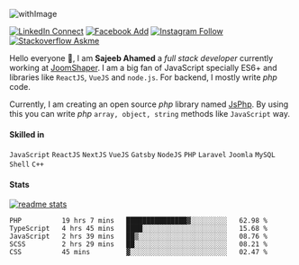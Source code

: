 ![withImage](https://user-images.githubusercontent.com/5783354/87874032-3d85dc80-c9e8-11ea-8eb7-d8ae7bc84376.png)

[![LinkedIn Connect](https://img.shields.io/badge/%20-Connect-black?color=14171A&labelColor=0576b5&logo=linkedin&logoColor=ffffff&style=for-the-badge)](https://www.linkedin.com/in/sisylana/) [![Facebook Add](https://img.shields.io/badge/%20-Add-black?color=14171A&labelColor=0b83ef&logo=facebook&logoColor=ffffff&style=for-the-badge)](https://www.facebook.com/ahamed.sajeeb.sisylana/) [![Instagram Follow](https://img.shields.io/badge/%20-Follow-black?color=14171A&labelColor=cc345a&logo=instagram&logoColor=ffffff&style=for-the-badge)](https://www.instagram.com/sajeeb07ahamed/) [![Stackoverflow Askme](https://img.shields.io/badge/%20-Ask-black?color=14171A&labelColor=ee7c23&logo=stackoverflow&logoColor=ffffff&style=for-the-badge)](https://stackoverflow.com/users/4610740/sajeeb-ahamed)



Hello everyone :raised_hands:, I am **Sajeeb Ahamed** a *full stack developer* currently working at [JoomShaper](https://joomshaper.com). I am a big fan of JavaScript specially ES6+ and libraries like `ReactJS`, `VueJS` and `node.js`. For backend, I mostly write *php* code.

Currently, I am creating an open source *php* library named [JsPhp](https://github.com/ahamed/JsPhp). By using this you can write *php* `array, object, string` methods like `JavaScript` way.

#### Skilled in
`JavaScript` `ReactJS` `NextJS` `VueJS` `Gatsby` `NodeJS` `PHP` `Laravel` `Joomla` `MySQL` `Shell` `C++`

#### Stats
[![readme stats](https://github-readme-stats.vercel.app/api?username=ahamed&show_icons=true)](https://github.com/ahamed/JsPhp)
<!--START_SECTION:waka-->
```text
PHP          19 hrs 7 mins   ███████████████▓░░░░░░░░░   62.98 % 
TypeScript   4 hrs 45 mins   ████░░░░░░░░░░░░░░░░░░░░░   15.68 % 
JavaScript   2 hrs 39 mins   ██▒░░░░░░░░░░░░░░░░░░░░░░   08.76 % 
SCSS         2 hrs 29 mins   ██░░░░░░░░░░░░░░░░░░░░░░░   08.21 % 
CSS          45 mins         ▓░░░░░░░░░░░░░░░░░░░░░░░░   02.47 % 
```
<!--END_SECTION:waka-->
